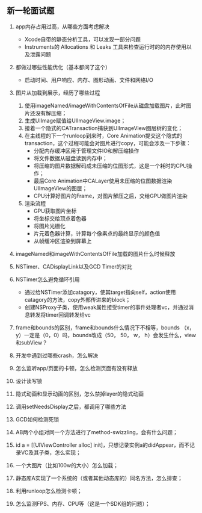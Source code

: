 ## 新一轮面试题

1. app内存占用过高，从哪些方面考虑解决
	- Xcode自带的静态分析工具，可以发现一部分问题
	- Instruments的 Allocations 和 Leaks 工具来检查运行时的的内存使用以及泄露问题
2. 都做过哪些性能优化（基本都问了这个）
	- 启动时间、用户响应、内存、图形动画、文件和网络I/O 
3. 图片从加载到展示，经历了哪些过程
	1. 使用imageNamed/imageWithContentsOfFile从磁盘加载图片，此时图片还没有解压缩；
	2. 生成UIImage赋值给UIImageView.image；
	3. 接着一个隐式的CATransaction捕获到UIImageView图层树的变化；
	4. 在主线程的下一个runloop到来时，Core Animation提交这个隐式的transaction，这个过程可能会对图片进行copy，可能会涉及一下步骤：
		- 分配内存缓冲区用于管理文件IO和解压缩操作
		- 将文件数据从磁盘读到内存中；
		- 将压缩的图片数据解码成未压缩的位图形式，这是一个耗时的CPU操作；
		- 最后Core Animation中CALayer使用未压缩的位图数据渲染UIImageView的图层；
		- CPU计算好图片的Frame，对图片解压之后，交给GPU做图片渲染
	5. 渲染流程
		- GPU获取图片坐标
		- 将坐标交给顶点着色器
		- 将图片光栅化
		- 片元着色器计算，计算每个像素点的最终显示的颜色值
		- 从帧缓冲区渲染到屏幕上 
4. imageNamed和imageWithContentsOfFile加载的图片什么时候释放
5. NSTimer、CADisplayLink以及GCD Timer的对比
6. NSTimer怎么避免循环引用
	- 通过给NSTimer添加catagory，使其target指向self，action使用catagory的方法，copy外部传进来的block；
	- 创建NSProxy子类，使用weak属性接受timer的事件处理者vc，并通过消息转发将timer回调转发给vc
6. frame和bounds的区别，frame和bounds什么情况下不相等，bounds （x， y）一定是（0，0）吗，bounds改成（50， 50， w， h）会发生什么，view和subView？
7. 开发中遇到过哪些crash，怎么解决
8. 怎么监听app/页面的卡顿，怎么检测页面有没有释放
9. 设计读写锁
10. 隐式动画和显示动画的区别，怎么禁掉layer的隐式动画
11. 调用setNeedsDisplay之后，都调用了哪些方法
12. GCD如何检测死锁

1. AB两个小组对同一个方法进行了method-swizzling，会有什么问题；
2. id a = [[UIViewController alloc] init]，只想记录实例a的didAppear，而不记录VC及其子类，怎么实现；
3. 一个大图片（比如100w的大小）怎么加载；
4. 静态库A实现了一个系统的（或者其他动态库的）同名方法，怎么排查；
5. 利用runloop怎么检测卡顿；
6. 怎么监测FPS、内存、CPU等（这是一个SDK组的问题）；